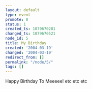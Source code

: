 ```yaml
---
layout: default
type: event
promote: 0
status: 1
created_ts: 1079670281
changed_ts: 1079670521
node_id: 5
title: My Birthday
created: '2004-03-19'
changed: '2004-03-19'
redirect_from: []
permalink: "/node/5/"
tags: []
---
```

Happy Birthday To Meeeee! etc etc etc
